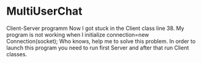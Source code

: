 # MultiUserChat
Client-Server programm
Now I got stuck in the Client class line 38. My program is not working when I initialize connection=new Connection(socket);  Who knows, help me to solve this problem.
In order to launch this program you need to run first Server and after that run Client classes.
